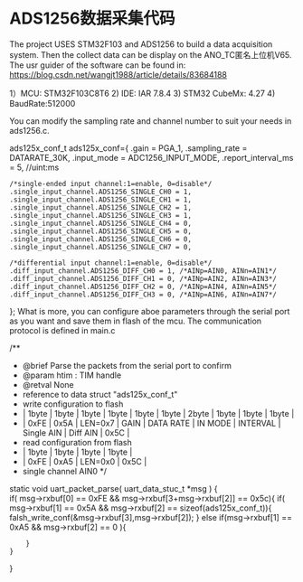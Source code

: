 # ADS1256数据采集代码

 
The project USES STM32F103 and ADS1256 to build a data acquisition system.
Then the collect data can be display on the ANO_TC匿名上位机V65.
The usr guider of the software can be found in:
https://blog.csdn.net/wangjt1988/article/details/83684188
 
1）MCU: STM32F103C8T6
2) IDE: IAR 7.8.4
3) STM32 CubeMx: 4.27
4) BaudRate:512000

You can modify the sampling rate and channel number to suit your needs in ads1256.c.

ads125x_conf_t ads125x_conf={
    .gain = PGA_1,
    .sampling_rate = DATARATE_30K, 
    .input_mode = ADC1256_INPUT_MODE,
    .report_interval_ms = 5, //uint:ms
    
    /*single-ended input channel:1=enable, 0=disable*/
    .single_input_channel.ADS1256_SINGLE_CH0 = 1,
    .single_input_channel.ADS1256_SINGLE_CH1 = 1,
    .single_input_channel.ADS1256_SINGLE_CH2 = 1,
    .single_input_channel.ADS1256_SINGLE_CH3 = 1,
    .single_input_channel.ADS1256_SINGLE_CH4 = 0,
    .single_input_channel.ADS1256_SINGLE_CH5 = 0,
    .single_input_channel.ADS1256_SINGLE_CH6 = 0,
    .single_input_channel.ADS1256_SINGLE_CH7 = 0,
    
    /*differential input channel:1=enable, 0=disable*/
    .diff_input_channel.ADS1256_DIFF_CH0 = 1, /*AINp=AIN0, AINn=AIN1*/
    .diff_input_channel.ADS1256_DIFF_CH1 = 0, /*AINp=AIN2, AINn=AIN3*/
    .diff_input_channel.ADS1256_DIFF_CH2 = 0, /*AINp=AIN4, AINn=AIN5*/
    .diff_input_channel.ADS1256_DIFF_CH3 = 0, /*AINp=AIN6, AINn=AIN7*/
};
What is more, you can configure aboe parameters through the serial port as you want and save them in flash of the mcu.
The communication protocol is defined in main.c 

/**
* @brief  Parse the packets from the serial port to confirm  
* @param  htim : TIM handle
* @retval None
* reference to data struct "ads125x_conf_t"
*  write configuration to flash
* | 1byte | 1byte |  1byte  | 1byte  |   1byte   |  1byte  |   2byte  |   1byte    |  1byte    | 1byte | 
* | 0xFE  | 0x5A  | LEN=0x7 | GAIN   | DATA RATE | IN MODE | INTERVAL | Single AIN | Diff AIN  | 0x5C  |
*  read configuration from flash
* | 1byte | 1byte |  1byte  |  1byte | 
* | 0xFE  | 0xA5  | LEN=0x0 |  0x5C  |
*  single channel AIN0 
*/

static void uart_packet_parse( uart_data_stuc_t *msg )
{  
    if( msg->rxbuf[0] == 0xFE &&  msg->rxbuf[3+msg->rxbuf[2]] == 0x5c){
        if( msg->rxbuf[1] == 0x5A && msg->rxbuf[2] == sizeof(ads125x_conf_t)){
            falsh_write_conf(&msg->rxbuf[3],msg->rxbuf[2]); 
        }
        else if(msg->rxbuf[1] == 0xA5 &&  msg->rxbuf[2] == 0 ){
            
        }
    }  
}
